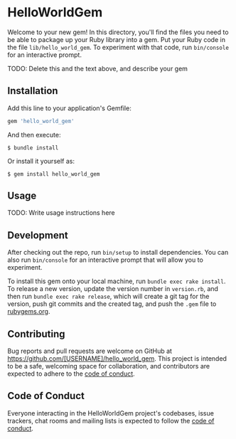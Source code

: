 # HelloWorldGem

Welcome to your new gem! In this directory, you'll find the files you need to be able to package up your Ruby library into a gem. Put your Ruby code in the file `lib/hello_world_gem`. To experiment with that code, run `bin/console` for an interactive prompt.

TODO: Delete this and the text above, and describe your gem

## Installation

Add this line to your application's Gemfile:

```ruby
gem 'hello_world_gem'
```

And then execute:

    $ bundle install

Or install it yourself as:

    $ gem install hello_world_gem

## Usage

TODO: Write usage instructions here

## Development

After checking out the repo, run `bin/setup` to install dependencies. You can also run `bin/console` for an interactive prompt that will allow you to experiment.

To install this gem onto your local machine, run `bundle exec rake install`. To release a new version, update the version number in `version.rb`, and then run `bundle exec rake release`, which will create a git tag for the version, push git commits and the created tag, and push the `.gem` file to [rubygems.org](https://rubygems.org).

## Contributing

Bug reports and pull requests are welcome on GitHub at https://github.com/[USERNAME]/hello_world_gem. This project is intended to be a safe, welcoming space for collaboration, and contributors are expected to adhere to the [code of conduct](https://github.com/[USERNAME]/hello_world_gem/blob/master/CODE_OF_CONDUCT.md).

## Code of Conduct

Everyone interacting in the HelloWorldGem project's codebases, issue trackers, chat rooms and mailing lists is expected to follow the [code of conduct](https://github.com/[USERNAME]/hello_world_gem/blob/master/CODE_OF_CONDUCT.md).
